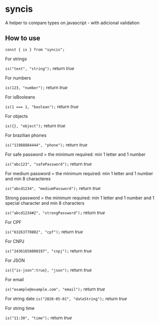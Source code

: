 # syncis

A helper to compare types on javascript - with adicional validation

## How to use

`const { is } from "syncis";`

For strings

`is("text", "string");` return _true_

For numbers

`is(123, "number");` return _true_

For isBooleans

`is(1 === 1, "boolean");` return _true_

For objects

`is({}, "object");` return _true_

For brazilian phones

`is("11988884444", "phone");` return _true_

For safe password = the minimum required: min 1 letter and 1 number

`is("abc123", "safePassword");` return _true_

For medium password = the minimum required: min 1 letter and 1 number and min 8 characteres

`is("abcd1234", "mediumPassword");` return _true_

Strong password = the minimum required: min 1 letter and 1 number and 1 special character and min 8 characters

`is("abcd1234#2", "strongPassword");` return _true_

For CPF

`is("63263770802", "cpf");` return _true_

For CNPJ

`is("24361658000197", "cnpj");` return _true_

For JSON

`is({"is-json":true}, "json");` return _true_

For email

`is("example@example.com", "email");` return _true_

For string date
`is("2020-05-01", "dateString");` return _true_

For string time

`is("11:30", "time");` return _true_
